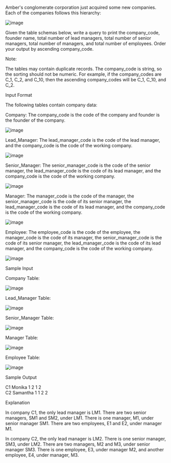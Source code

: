 Amber's conglomerate corporation just acquired some new companies. Each of the companies follows this hierarchy: 

![image](https://user-images.githubusercontent.com/38153316/158398023-e8a70602-48e6-41ef-be69-650b29b2d872.png)

Given the table schemas below, write a query to print the company_code, founder name, total number of lead managers, total number of senior managers, total number of managers, and total number of employees. Order your output by ascending company_code.

Note:

The tables may contain duplicate records.
The company_code is string, so the sorting should not be numeric. For example, if the company_codes are C_1, C_2, and C_10, then the ascending company_codes will be C_1, C_10, and C_2.

Input Format

The following tables contain company data:

Company: The company_code is the code of the company and founder is the founder of the company. 

![image](https://user-images.githubusercontent.com/38153316/158398236-1a33c095-78a9-4391-814c-8d87152b6660.png)

Lead_Manager: The lead_manager_code is the code of the lead manager, and the company_code is the code of the working company. 

![image](https://user-images.githubusercontent.com/38153316/158398205-b6884449-7c16-43ad-bbde-1caf7ea6f52f.png)

Senior_Manager: The senior_manager_code is the code of the senior manager, the lead_manager_code is the code of its lead manager, and the company_code is the code of the working company. 

![image](https://user-images.githubusercontent.com/38153316/158398254-43b691ed-8e43-4740-9f79-2ed2f403481f.png)

Manager: The manager_code is the code of the manager, the senior_manager_code is the code of its senior manager, the lead_manager_code is the code of its lead manager, and the company_code is the code of the working company. 

![image](https://user-images.githubusercontent.com/38153316/158398277-c37f1e2d-c954-4897-b0c3-7b937cbb92dd.png)

Employee: The employee_code is the code of the employee, the manager_code is the code of its manager, the senior_manager_code is the code of its senior manager, the lead_manager_code is the code of its lead manager, and the company_code is the code of the working company. 

![image](https://user-images.githubusercontent.com/38153316/158398302-0e64b2ee-0411-4038-963a-af44d85bb282.png)

Sample Input

Company Table:  

![image](https://user-images.githubusercontent.com/38153316/158398337-c0f718dc-63cf-43bd-bb71-d628ad84b91c.png)

Lead_Manager Table:

![image](https://user-images.githubusercontent.com/38153316/158398389-19a61dc8-c70b-49f1-8587-ab2e8246c6e8.png)

Senior_Manager Table:  

![image](https://user-images.githubusercontent.com/38153316/158399181-c5f2c2fc-6a09-4985-bd88-083c235b47a4.png)

Manager Table: 

![image](https://user-images.githubusercontent.com/38153316/158399227-98d31e32-38ae-4914-8717-682616061e3c.png)

Employee Table: 

![image](https://user-images.githubusercontent.com/38153316/158399287-2457e395-0dd8-434b-8fa8-95cdcd0adb4f.png)


Sample Output  

C1 Monika 1 2 1 2  
C2 Samantha 1 1 2 2  

Explanation

In company C1, the only lead manager is LM1. There are two senior managers, SM1 and SM2, under LM1. There is one manager, M1, under senior manager SM1. There are two employees, E1 and E2, under manager M1.

In company C2, the only lead manager is LM2. There is one senior manager, SM3, under LM2. There are two managers, M2 and M3, under senior manager SM3. There is one employee, E3, under manager M2, and another employee, E4, under manager, M3.
